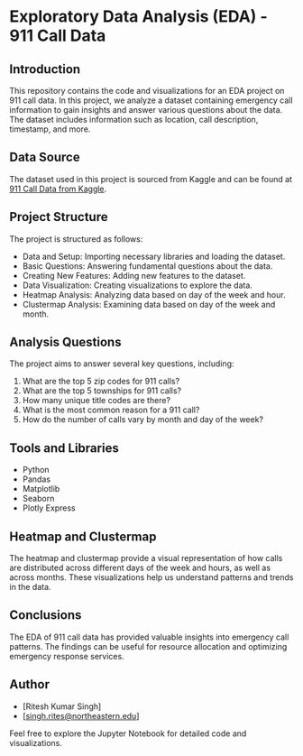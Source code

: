 # Exploratory Data Analysis (EDA) - 911 Call Data

## Introduction
This repository contains the code and visualizations for an EDA project on 911 call data. In this project, we analyze a dataset containing emergency call information to gain insights and answer various questions about the data. The dataset includes information such as location, call description, timestamp, and more.

## Data Source
The dataset used in this project is sourced from Kaggle and can be found at [911 Call Data from Kaggle](https://www.kaggle.com/mchirico/montcoalert).

## Project Structure
The project is structured as follows:
- Data and Setup: Importing necessary libraries and loading the dataset.
- Basic Questions: Answering fundamental questions about the data.
- Creating New Features: Adding new features to the dataset.
- Data Visualization: Creating visualizations to explore the data.
- Heatmap Analysis: Analyzing data based on day of the week and hour.
- Clustermap Analysis: Examining data based on day of the week and month.

## Analysis Questions
The project aims to answer several key questions, including:
1. What are the top 5 zip codes for 911 calls?
2. What are the top 5 townships for 911 calls?
3. How many unique title codes are there?
4. What is the most common reason for a 911 call?
5. How do the number of calls vary by month and day of the week?

## Tools and Libraries
- Python
- Pandas
- Matplotlib
- Seaborn
- Plotly Express

## Heatmap and Clustermap
The heatmap and clustermap provide a visual representation of how calls are distributed across different days of the week and hours, as well as across months. These visualizations help us understand patterns and trends in the data.

## Conclusions
The EDA of 911 call data has provided valuable insights into emergency call patterns. The findings can be useful for resource allocation and optimizing emergency response services.

## Author
- [Ritesh Kumar Singh]
- [singh.rites@northeastern.edu]

Feel free to explore the Jupyter Notebook for detailed code and visualizations.
